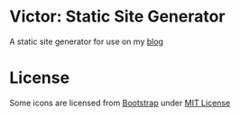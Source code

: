 # Victor: Static Site Generator
A static site generator for use on my [blog](https://lukebriggs.dev)

# License
Some icons are licensed from [Bootstrap](https://getbootstrap.com/) under [MIT License](https://github.com/twbs/icons/blob/main/LICENSE.md)